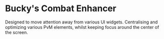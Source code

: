 # Bucky's Combat Enhancer
Designed to move attention away from various UI widgets. Centralising and optimizing various PvM elements, whilst keeping focus around the center of the screen. 
